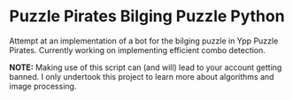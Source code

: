 # Puzzle Pirates Bilging Puzzle Python
Attempt at an implementation of a bot for the bilging puzzle in Ypp Puzzle Pirates.
Currently working on implementing efficient combo detection.

**NOTE:** Making use of this script can (and will) lead to your account getting banned. I only undertook this project to learn more about algorithms and image processing. 
